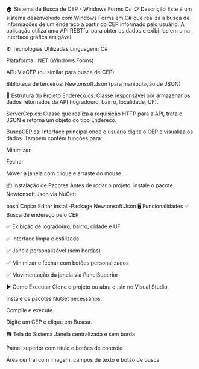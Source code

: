 🏠 Sistema de Busca de CEP - Windows Forms C#
📋 Descrição
Este é um sistema desenvolvido com Windows Forms em C# que realiza a busca de informações de um endereço a partir do CEP informado pelo usuário. A aplicação utiliza uma API RESTful para obter os dados e exibi-los em uma interface gráfica amigável.

⚙️ Tecnologias Utilizadas
Linguagem: C#

Plataforma: .NET (Windows Forms)

API: ViaCEP (ou similar para busca de CEP)

Biblioteca de terceiros: Newtonsoft.Json (para manipulação de JSON)

🧱 Estrutura do Projeto
Endereco.cs: Classe responsável por armazenar os dados retornados da API (logradouro, bairro, localidade, UF).

ServerCep.cs: Classe que realiza a requisição HTTP para a API, trata o JSON e retorna um objeto do tipo Endereco.

BuscaCEP.cs: Interface principal onde o usuário digita o CEP e visualiza os dados. Também contém funções para:

Minimizar

Fechar

Mover a janela com clique e arraste do mouse

📦 Instalação de Pacotes
Antes de rodar o projeto, instale o pacote Newtonsoft.Json via NuGet:

bash
Copiar
Editar
Install-Package Newtonsoft.Json
🖥️ Funcionalidades
✅ Busca de endereço pelo CEP

✅ Exibição de logradouro, bairro, cidade e UF

✅ Interface limpa e estilizada

✅ Janela personalizável (sem bordas)

✅ Minimizar e fechar com botões personalizados

✅ Movimentação da janela via PanelSuperior

▶️ Como Executar
Clone o projeto ou abra o .sln no Visual Studio.

Instale os pacotes NuGet necessários.

Compile e execute.

Digite um CEP e clique em Buscar.

📷 Tela do Sistema
Janela centralizada e sem borda

Painel superior com título e botões de controle

Área central com imagem, campos de texto e botão de busca
